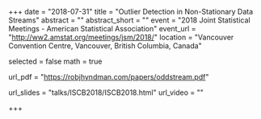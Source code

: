 +++
date = "2018-07-31"
title = "Outlier Detection in Non-Stationary Data Streams"
abstract = ""
abstract_short = ""
event = "2018 Joint Statistical Meetings - American Statistical Association"
event_url = "http://ww2.amstat.org/meetings/jsm/2018/"
location = "Vancouver Convention Centre, Vancouver, British Columbia, Canada"
  
  
selected = false
math = true
  
url_pdf = "https://robjhyndman.com/papers/oddstream.pdf"
  
url_slides = "talks/ISCB2018/ISCB2018.html"
url_video = ""
  
+++
    
    
    
    